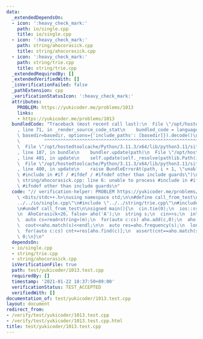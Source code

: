 ```yaml
---
data:
  _extendedDependsOn:
  - icon: ':heavy_check_mark:'
    path: io/single.cpp
    title: io/single.cpp
  - icon: ':heavy_check_mark:'
    path: string/ahocorasick.cpp
    title: string/ahocorasick.cpp
  - icon: ':heavy_check_mark:'
    path: string/trie.cpp
    title: string/trie.cpp
  _extendedRequiredBy: []
  _extendedVerifiedWith: []
  _isVerificationFailed: false
  _pathExtension: cpp
  _verificationStatusIcon: ':heavy_check_mark:'
  attributes:
    PROBLEM: https://yukicoder.me/problems/1013
    links:
    - https://yukicoder.me/problems/1013
  bundledCode: "Traceback (most recent call last):\n  File \"/opt/hostedtoolcache/Python/3.11.3/x64/lib/python3.11/site-packages/onlinejudge_verify/documentation/build.py\"\
    , line 71, in _render_source_code_stat\n    bundled_code = language.bundle(stat.path,\
    \ basedir=basedir, options={'include_paths': [basedir]}).decode()\n          \
    \         ^^^^^^^^^^^^^^^^^^^^^^^^^^^^^^^^^^^^^^^^^^^^^^^^^^^^^^^^^^^^^^^^^^^^^^^^^^^^^^^^^\n\
    \  File \"/opt/hostedtoolcache/Python/3.11.3/x64/lib/python3.11/site-packages/onlinejudge_verify/languages/cplusplus.py\"\
    , line 187, in bundle\n    bundler.update(path)\n  File \"/opt/hostedtoolcache/Python/3.11.3/x64/lib/python3.11/site-packages/onlinejudge_verify/languages/cplusplus_bundle.py\"\
    , line 401, in update\n    self.update(self._resolve(pathlib.Path(included), included_from=path))\n\
    \  File \"/opt/hostedtoolcache/Python/3.11.3/x64/lib/python3.11/site-packages/onlinejudge_verify/languages/cplusplus_bundle.py\"\
    , line 400, in update\n    raise BundleErrorAt(path, i + 1, \"unable to process\
    \ #include in #if / #ifdef / #ifndef other than include guards\")\nonlinejudge_verify.languages.cplusplus_bundle.BundleErrorAt:\
    \ string/ahocorasick.cpp: line 6: unable to process #include in #if / #ifdef /\
    \ #ifndef other than include guards\n"
  code: "// verification-helper: PROBLEM https://yukicoder.me/problems/1013\n\n#include\
    \ <bits/stdc++.h>\nusing namespace std;\n\n#define call_from_test\n#include \"\
    ../../io/single.cpp\"\n#include \"../../string/trie.cpp\"\n#include \"../../string/ahocorasick.cpp\"\
    \n#undef call_from_test\n\nsigned main(){\n  cin.tie(0);\n  ios::sync_with_stdio(0);\n\
    \n  AhoCorasick<26, false> aho('A');\n  string s;\n  cin>>s;\n  int m;\n  cin>>m;\n\
    \  auto cs=read<string>(m);\n  for(auto c:cs) aho.add(c,0);\n  aho.build();\n\
    \  cout<<aho.match(s)<<endl;\n\n  auto res=aho.frequency(s);\n  long long cnt=0;\n\
    \  for(auto c:cs) cnt+=res[aho.find(c)];\n  assert(cnt==aho.match(s));\n  return\
    \ 0;\n}\n"
  dependsOn:
  - io/single.cpp
  - string/trie.cpp
  - string/ahocorasick.cpp
  isVerificationFile: true
  path: test/yukicoder/1013.test.cpp
  requiredBy: []
  timestamp: '2021-01-22 18:37:50+09:00'
  verificationStatus: TEST_ACCEPTED
  verifiedWith: []
documentation_of: test/yukicoder/1013.test.cpp
layout: document
redirect_from:
- /verify/test/yukicoder/1013.test.cpp
- /verify/test/yukicoder/1013.test.cpp.html
title: test/yukicoder/1013.test.cpp
---
```

